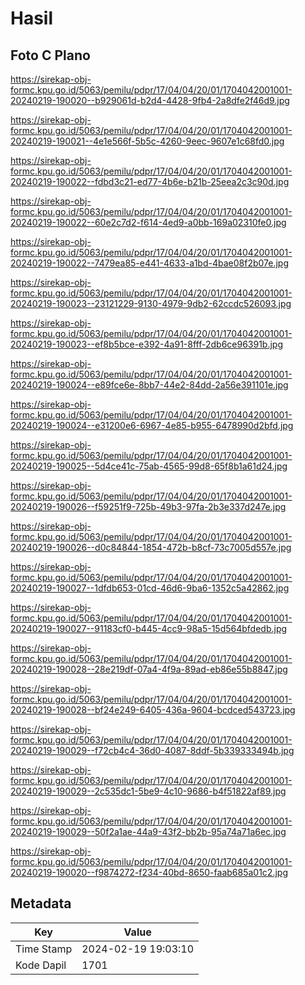 # Hasil

## Foto C Plano

https://sirekap-obj-formc.kpu.go.id/5063/pemilu/pdpr/17/04/04/20/01/1704042001001-20240219-190020--b929061d-b2d4-4428-9fb4-2a8dfe2f46d9.jpg

https://sirekap-obj-formc.kpu.go.id/5063/pemilu/pdpr/17/04/04/20/01/1704042001001-20240219-190021--4e1e566f-5b5c-4260-9eec-9607e1c68fd0.jpg

https://sirekap-obj-formc.kpu.go.id/5063/pemilu/pdpr/17/04/04/20/01/1704042001001-20240219-190022--fdbd3c21-ed77-4b6e-b21b-25eea2c3c90d.jpg

https://sirekap-obj-formc.kpu.go.id/5063/pemilu/pdpr/17/04/04/20/01/1704042001001-20240219-190022--60e2c7d2-f614-4ed9-a0bb-169a02310fe0.jpg

https://sirekap-obj-formc.kpu.go.id/5063/pemilu/pdpr/17/04/04/20/01/1704042001001-20240219-190022--7479ea85-e441-4633-a1bd-4bae08f2b07e.jpg

https://sirekap-obj-formc.kpu.go.id/5063/pemilu/pdpr/17/04/04/20/01/1704042001001-20240219-190023--23121229-9130-4979-9db2-62ccdc526093.jpg

https://sirekap-obj-formc.kpu.go.id/5063/pemilu/pdpr/17/04/04/20/01/1704042001001-20240219-190023--ef8b5bce-e392-4a91-8fff-2db6ce96391b.jpg

https://sirekap-obj-formc.kpu.go.id/5063/pemilu/pdpr/17/04/04/20/01/1704042001001-20240219-190024--e89fce6e-8bb7-44e2-84dd-2a56e391101e.jpg

https://sirekap-obj-formc.kpu.go.id/5063/pemilu/pdpr/17/04/04/20/01/1704042001001-20240219-190024--e31200e6-6967-4e85-b955-6478990d2bfd.jpg

https://sirekap-obj-formc.kpu.go.id/5063/pemilu/pdpr/17/04/04/20/01/1704042001001-20240219-190025--5d4ce41c-75ab-4565-99d8-65f8b1a61d24.jpg

https://sirekap-obj-formc.kpu.go.id/5063/pemilu/pdpr/17/04/04/20/01/1704042001001-20240219-190026--f59251f9-725b-49b3-97fa-2b3e337d247e.jpg

https://sirekap-obj-formc.kpu.go.id/5063/pemilu/pdpr/17/04/04/20/01/1704042001001-20240219-190026--d0c84844-1854-472b-b8cf-73c7005d557e.jpg

https://sirekap-obj-formc.kpu.go.id/5063/pemilu/pdpr/17/04/04/20/01/1704042001001-20240219-190027--1dfdb653-01cd-46d6-9ba6-1352c5a42862.jpg

https://sirekap-obj-formc.kpu.go.id/5063/pemilu/pdpr/17/04/04/20/01/1704042001001-20240219-190027--91183cf0-b445-4cc9-98a5-15d564bfdedb.jpg

https://sirekap-obj-formc.kpu.go.id/5063/pemilu/pdpr/17/04/04/20/01/1704042001001-20240219-190028--28e219df-07a4-4f9a-89ad-eb86e55b8847.jpg

https://sirekap-obj-formc.kpu.go.id/5063/pemilu/pdpr/17/04/04/20/01/1704042001001-20240219-190028--bf24e249-6405-436a-9604-bcdced543723.jpg

https://sirekap-obj-formc.kpu.go.id/5063/pemilu/pdpr/17/04/04/20/01/1704042001001-20240219-190029--f72cb4c4-36d0-4087-8ddf-5b339333494b.jpg

https://sirekap-obj-formc.kpu.go.id/5063/pemilu/pdpr/17/04/04/20/01/1704042001001-20240219-190029--2c535dc1-5be9-4c10-9686-b4f51822af89.jpg

https://sirekap-obj-formc.kpu.go.id/5063/pemilu/pdpr/17/04/04/20/01/1704042001001-20240219-190029--50f2a1ae-44a9-43f2-bb2b-95a74a71a6ec.jpg

https://sirekap-obj-formc.kpu.go.id/5063/pemilu/pdpr/17/04/04/20/01/1704042001001-20240219-190020--f9874272-f234-40bd-8650-faab685a01c2.jpg


## Metadata

| Key        | Value               |
| ---------- | ------------------- |
| Time Stamp | 2024-02-19 19:03:10 |
| Kode Dapil | 1701                |



